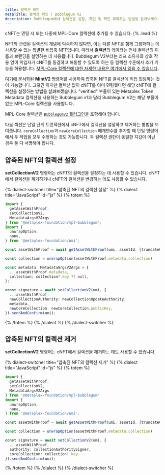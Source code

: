 ```yaml
---
title: 컬렉션 확인
metaTitle: 컬렉션 확인 | Bubblegum V2
description: Bubblegum에서 컬렉션을 설정, 확인 및 확인 해제하는 방법을 알아보세요.
---
```


cNFT는 민팅 시 또는 나중에 MPL-Core 컬렉션에 추가될 수 있습니다. {% .lead %}

NFT와 관련된 컬렉션의 개념에 익숙하지 않다면, 이는 다른 NFT를 함께 그룹화하는 데 사용할 수 있는 특별한 비압축 NFT입니다. 따라서 **컬렉션**의 데이터는 전체 컬렉션의 이름과 브랜딩을 설명하는 데 사용됩니다. Bubblegum V2부터는 리프 소유자의 상호 작용 없이 위임자가 cNFT를 동결하고 해동할 수 있도록 하는 등 컬렉션 수준에서 추가 기능을 허용합니다. [MPL-Core 컬렉션에 대한 자세한 내용은 여기에서 읽을 수 있습니다](/kr/core/collections).

[여기에 문서화된](/kr/bubblegum-v2/mint-cnfts#minting-to-a-collection) **MintV2** 명령어를 사용하여 압축된 NFT를 컬렉션에 직접 민팅하는 것이 가능합니다. 그렇긴 하지만 컬렉션 없이 cNFT를 이미 민팅했다면 해당 cNFT에 컬렉션을 설정하는 방법을 살펴보겠습니다. "verified" 부울이 있는 Metaplex Token Metadata 컬렉션을 사용하는 Bubblegum v1과 달리 Bubblegum V2는 해당 부울이 없는 MPL-Core 컬렉션을 사용합니다.

MPL-Core 컬렉션은 [`BubblegumV2` 플러그인](/kr/core/plugins/bubblegum)을 포함해야 합니다.

다음 섹션은 단일 단계 트랜잭션에서 cNFT에서 컬렉션을 설정하고 제거하는 방법을 보여줍니다. `coreCollection`과 `newCoreCollection` 매개변수를 추가할 때 단일 명령어에서 두 작업을 모두 수행하는 것도 가능합니다. 두 컬렉션 권한이 동일한 지갑이 아닌 경우 둘 다 서명해야 합니다.

## 압축된 NFT의 컬렉션 설정
**setCollectionV2** 명령어는 cNFT의 컬렉션을 설정하는 데 사용할 수 있습니다. cNFT에서 컬렉션을 제거하거나 cNFT의 컬렉션을 변경하는 데도 사용할 수 있습니다.

{% dialect-switcher title="압축된 NFT의 컬렉션 설정" %}
{% dialect title="JavaScript" id="js" %}
{% totem %}

```ts
import {
  getAssetWithProof,
  setCollectionV2,
  MetadataArgsV2Args
} from '@metaplex-foundation/mpl-bubblegum';
import {
  unwrapOption,
  none,
} from '@metaplex-foundation/umi';

const assetWithProof = await getAssetWithProof(umi, assetId, {truncateCanopy: true});

const collection = unwrapOption(assetWithProof.metadata.collection)

const metadata: MetadataArgsV2Args = {
  ...assetWithProof.metadata,
  collection: collection?.key ?? null,
};

const signature = await setCollectionV2(umi, {
  ...assetWithProof,
  newCollectionAuthority: newCollectionUpdateAuthority,
  metadata,
  newCoreCollection: newCoreCollection.publicKey,
}).sendAndConfirm(umi);
```

{% /totem %}
{% /dialect %}
{% /dialect-switcher %}

## 압축된 NFT의 컬렉션 제거
**setCollectionV2** 명령어는 cNFT에서 컬렉션을 제거하는 데도 사용할 수 있습니다.

{% dialect-switcher title="압축된 NFT의 컬렉션 제거" %}
{% dialect title="JavaScript" id="js" %}
{% totem %}

```ts
import {
  getAssetWithProof,
  setCollectionV2,
  MetadataArgsV2Args
} from '@metaplex-foundation/mpl-bubblegum'
import {
  unwrapOption,
  none,
} from '@metaplex-foundation/umi';

const assetWithProof = await getAssetWithProof(umi, assetId, {truncateCanopy: true});

const collection = unwrapOption(assetWithProof.metadata.collection)

const signature = await setCollectionV2(umi, {
  ...assetWithProof,
  authority: collectionAuthoritySigner,
  coreCollection: collection!.key
}).sendAndConfirm(umi);
```

{% /totem %}
{% /dialect %}
{% /dialect-switcher %}
